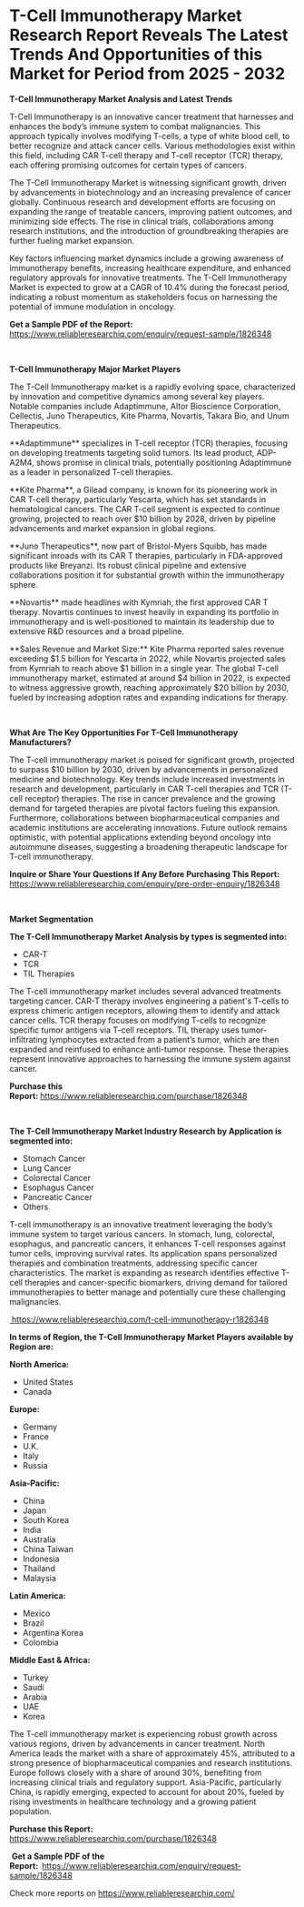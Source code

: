 <p><h1>T-Cell Immunotherapy Market Research Report Reveals The Latest Trends And Opportunities of this Market for Period from 2025 - 2032</h1></p><p><strong>T-Cell Immunotherapy Market Analysis and Latest Trends</strong></p>
<p><p>T-Cell Immunotherapy is an innovative cancer treatment that harnesses and enhances the body’s immune system to combat malignancies. This approach typically involves modifying T-cells, a type of white blood cell, to better recognize and attack cancer cells. Various methodologies exist within this field, including CAR T-cell therapy and T-cell receptor (TCR) therapy, each offering promising outcomes for certain types of cancers. </p><p>The T-Cell Immunotherapy Market is witnessing significant growth, driven by advancements in biotechnology and an increasing prevalence of cancer globally. Continuous research and development efforts are focusing on expanding the range of treatable cancers, improving patient outcomes, and minimizing side effects. The rise in clinical trials, collaborations among research institutions, and the introduction of groundbreaking therapies are further fueling market expansion.</p><p>Key factors influencing market dynamics include a growing awareness of immunotherapy benefits, increasing healthcare expenditure, and enhanced regulatory approvals for innovative treatments. The T-Cell Immunotherapy Market is expected to grow at a CAGR of 10.4% during the forecast period, indicating a robust momentum as stakeholders focus on harnessing the potential of immune modulation in oncology.</p></p>
<p><strong>Get a Sample PDF of the Report:&nbsp;</strong> <a href="https://www.reliableresearchiq.com/enquiry/request-sample/1826348?utm_campaign=2737&utm_medium=2&utm_source=Github&utm_content=ia&utm_term=03032025&utm_id=t-cell-immunotherapy">https://www.reliableresearchiq.com/enquiry/request-sample/1826348</a></p>
<p>&nbsp;</p>
<p><strong>T-Cell Immunotherapy Major Market Players</strong></p>
<p><p>The T-Cell Immunotherapy market is a rapidly evolving space, characterized by innovation and competitive dynamics among several key players. Notable companies include Adaptimmune, Altor Bioscience Corporation, Cellectis, Juno Therapeutics, Kite Pharma, Novartis, Takara Bio, and Unum Therapeutics.</p><p>**Adaptimmune** specializes in T-cell receptor (TCR) therapies, focusing on developing treatments targeting solid tumors. Its lead product, ADP-A2M4, shows promise in clinical trials, potentially positioning Adaptimmune as a leader in personalized T-cell therapies. </p><p>**Kite Pharma**, a Gilead company, is known for its pioneering work in CAR T-cell therapy, particularly Yescarta, which has set standards in hematological cancers. The CAR T-cell segment is expected to continue growing, projected to reach over $10 billion by 2028, driven by pipeline advancements and market expansion in global regions.</p><p>**Juno Therapeutics**, now part of Bristol-Myers Squibb, has made significant inroads with its CAR T therapies, particularly in FDA-approved products like Breyanzi. Its robust clinical pipeline and extensive collaborations position it for substantial growth within the immunotherapy sphere.</p><p>**Novartis** made headlines with Kymriah, the first approved CAR T therapy. Novartis continues to invest heavily in expanding its portfolio in immunotherapy and is well-positioned to maintain its leadership due to extensive R&D resources and a broad pipeline.</p><p>**Sales Revenue and Market Size:** Kite Pharma reported sales revenue exceeding $1.5 billion for Yescarta in 2022, while Novartis projected sales from Kymriah to reach above $1 billion in a single year. The global T-cell immunotherapy market, estimated at around $4 billion in 2022, is expected to witness aggressive growth, reaching approximately $20 billion by 2030, fueled by increasing adoption rates and expanding indications for therapy.</p></p>
<p>&nbsp;</p>
<p><strong>What Are The Key Opportunities For T-Cell Immunotherapy Manufacturers?</strong></p>
<p><p>The T-cell immunotherapy market is poised for significant growth, projected to surpass $10 billion by 2030, driven by advancements in personalized medicine and biotechnology. Key trends include increased investments in research and development, particularly in CAR T-cell therapies and TCR (T-cell receptor) therapies. The rise in cancer prevalence and the growing demand for targeted therapies are pivotal factors fueling this expansion. Furthermore, collaborations between biopharmaceutical companies and academic institutions are accelerating innovations. Future outlook remains optimistic, with potential applications extending beyond oncology into autoimmune diseases, suggesting a broadening therapeutic landscape for T-cell immunotherapy.</p></p>
<p><strong>Inquire or Share Your Questions If Any Before Purchasing This Report:</strong> <a href="https://www.reliableresearchiq.com/enquiry/pre-order-enquiry/1826348?utm_campaign=2737&utm_medium=2&utm_source=Github&utm_content=ia&utm_term=03032025&utm_id=t-cell-immunotherapy">https://www.reliableresearchiq.com/enquiry/pre-order-enquiry/1826348</a></p>
<p>&nbsp;</p>
<p><strong>Market Segmentation</strong></p>
<p><strong>The T-Cell Immunotherapy Market Analysis by types is segmented into:</strong></p>
<p><ul><li>CAR-T</li><li>TCR</li><li>TIL Therapies</li></ul></p>
<p><p>The T-cell immunotherapy market includes several advanced treatments targeting cancer. CAR-T therapy involves engineering a patient's T-cells to express chimeric antigen receptors, allowing them to identify and attack cancer cells. TCR therapy focuses on modifying T-cells to recognize specific tumor antigens via T-cell receptors. TIL therapy uses tumor-infiltrating lymphocytes extracted from a patient’s tumor, which are then expanded and reinfused to enhance anti-tumor response. These therapies represent innovative approaches to harnessing the immune system against cancer.</p></p>
<p><strong>Purchase this Report:&nbsp;</strong><a href="https://www.reliableresearchiq.com/purchase/1826348?utm_campaign=2737&utm_medium=2&utm_source=Github&utm_content=ia&utm_term=03032025&utm_id=t-cell-immunotherapy">https://www.reliableresearchiq.com/purchase/1826348</a></p>
<p>&nbsp;</p>
<p><strong>The T-Cell Immunotherapy Market Industry Research by Application is segmented into:</strong></p>
<p><ul><li>Stomach Cancer</li><li>Lung Cancer</li><li>Colorectal Cancer</li><li>Esophagus Cancer</li><li>Pancreatic Cancer</li><li>Others</li></ul></p>
<p><p>T-cell immunotherapy is an innovative treatment leveraging the body’s immune system to target various cancers. In stomach, lung, colorectal, esophagus, and pancreatic cancers, it enhances T-cell responses against tumor cells, improving survival rates. Its application spans personalized therapies and combination treatments, addressing specific cancer characteristics. The market is expanding as research identifies effective T-cell therapies and cancer-specific biomarkers, driving demand for tailored immunotherapies to better manage and potentially cure these challenging malignancies.</p></p>
<p><a href="https://www.reliableresearchiq.com/t-cell-immunotherapy-r1826348?utm_campaign=2737&utm_medium=2&utm_source=Github&utm_content=ia&utm_term=03032025&utm_id=t-cell-immunotherapy">&nbsp;https://www.reliableresearchiq.com/t-cell-immunotherapy-r1826348</a></p>
<p><strong>In terms of Region, the T-Cell Immunotherapy Market Players available by Region are:</strong></p>
<p>
    <p> <strong> North America: </strong>
        <ul>
            <li>United States</li>
            <li>Canada</li>
        </ul>
        </p> 
    <p> <strong> Europe: </strong>
        <ul>
            <li>Germany</li>
            <li>France</li>
            <li>U.K.</li>
            <li>Italy</li>
            <li>Russia</li>
        </ul>
        </p> 
    <p> <strong> Asia-Pacific: </strong>
        <ul>
            <li>China</li>
            <li>Japan</li>
            <li>South Korea</li>
            <li>India</li>
            <li>Australia</li>
            <li>China Taiwan</li>
            <li>Indonesia</li>
            <li>Thailand</li>
            <li>Malaysia</li>
        </ul>
        </p> 
    <p> <strong> Latin America: </strong>
        <ul>
            <li>Mexico</li>
            <li>Brazil</li>
            <li>Argentina Korea</li>
            <li>Colombia</li>
        </ul>
        </p> 
    <p> <strong> Middle East & Africa: </strong>
        <ul>
            <li>Turkey</li>
            <li>Saudi</li>
            <li>Arabia</li>
            <li>UAE</li>
            <li>Korea</li>
        </ul>
    </p>
    </p>
<p><p>The T-cell immunotherapy market is experiencing robust growth across various regions, driven by advancements in cancer treatment. North America leads the market with a share of approximately 45%, attributed to a strong presence of biopharmaceutical companies and research institutions. Europe follows closely with a share of around 30%, benefiting from increasing clinical trials and regulatory support. Asia-Pacific, particularly China, is rapidly emerging, expected to account for about 20%, fueled by rising investments in healthcare technology and a growing patient population.</p></p>
<p><strong>Purchase this Report: </strong><a href="https://www.reliableresearchiq.com/purchase/1826348?utm_campaign=2737&utm_medium=2&utm_source=Github&utm_content=ia&utm_term=03032025&utm_id=t-cell-immunotherapy">https://www.reliableresearchiq.com/purchase/1826348</a></p>
<p>&nbsp;<strong>Get a Sample PDF of the Report:&nbsp;&nbsp;</strong><a href="https://www.reliableresearchiq.com/enquiry/request-sample/1826348?utm_campaign=2737&utm_medium=2&utm_source=Github&utm_content=ia&utm_term=03032025&utm_id=t-cell-immunotherapy">https://www.reliableresearchiq.com/enquiry/request-sample/1826348</a></p>
<p><strong></strong></p>
<p>Check more reports on <a href="https://www.reliableresearchiq.com/?utm_campaign=2737&utm_medium=2&utm_source=Github&utm_content=ia&utm_term=03032025&utm_id=t-cell-immunotherapy">https://www.reliableresearchiq.com/</a></p>